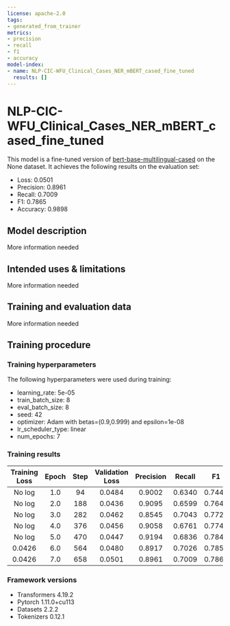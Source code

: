 ```yaml
---
license: apache-2.0
tags:
- generated_from_trainer
metrics:
- precision
- recall
- f1
- accuracy
model-index:
- name: NLP-CIC-WFU_Clinical_Cases_NER_mBERT_cased_fine_tuned
  results: []
---
```


<!-- This model card has been generated automatically according to the information the Trainer had access to. You
should probably proofread and complete it, then remove this comment. -->

# NLP-CIC-WFU_Clinical_Cases_NER_mBERT_cased_fine_tuned

This model is a fine-tuned version of [bert-base-multilingual-cased](https://huggingface.co/bert-base-multilingual-cased) on the None dataset.
It achieves the following results on the evaluation set:
- Loss: 0.0501
- Precision: 0.8961
- Recall: 0.7009
- F1: 0.7865
- Accuracy: 0.9898

## Model description

More information needed

## Intended uses & limitations

More information needed

## Training and evaluation data

More information needed

## Training procedure

### Training hyperparameters

The following hyperparameters were used during training:
- learning_rate: 5e-05
- train_batch_size: 8
- eval_batch_size: 8
- seed: 42
- optimizer: Adam with betas=(0.9,0.999) and epsilon=1e-08
- lr_scheduler_type: linear
- num_epochs: 7

### Training results

| Training Loss | Epoch | Step | Validation Loss | Precision | Recall | F1     | Accuracy |
|:-------------:|:-----:|:----:|:---------------:|:---------:|:------:|:------:|:--------:|
| No log        | 1.0   | 94   | 0.0484          | 0.9002    | 0.6340 | 0.7440 | 0.9876   |
| No log        | 2.0   | 188  | 0.0436          | 0.9095    | 0.6599 | 0.7649 | 0.9887   |
| No log        | 3.0   | 282  | 0.0462          | 0.8545    | 0.7043 | 0.7722 | 0.9883   |
| No log        | 4.0   | 376  | 0.0456          | 0.9058    | 0.6761 | 0.7743 | 0.9894   |
| No log        | 5.0   | 470  | 0.0447          | 0.9194    | 0.6836 | 0.7841 | 0.9900   |
| 0.0426        | 6.0   | 564  | 0.0480          | 0.8917    | 0.7026 | 0.7859 | 0.9897   |
| 0.0426        | 7.0   | 658  | 0.0501          | 0.8961    | 0.7009 | 0.7865 | 0.9898   |


### Framework versions

- Transformers 4.19.2
- Pytorch 1.11.0+cu113
- Datasets 2.2.2
- Tokenizers 0.12.1
